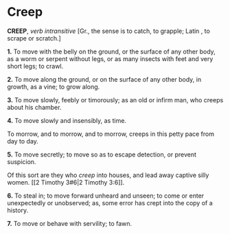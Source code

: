 # Creep

**CREEP**, _verb intransitive_ \[Gr., the sense is to catch, to grapple; Latin , to scrape or scratch.\]

**1.** To move with the belly on the ground, or the surface of any other body, as a worm or serpent without legs, or as many insects with feet and very short legs; to crawl.

**2.** To move along the ground, or on the surface of any other body, in growth, as a vine; to grow along.

**3.** To move slowly, feebly or timorously; as an old or infirm man, who creeps about his chamber.

**4.** To move slowly and insensibly, as time.

To morrow, and to morrow, and to morrow, creeps in this petty pace from day to day.

**5.** To move secretly; to move so as to escape detection, or prevent suspicion.

Of this sort are they who _creep_ into houses, and lead away captive silly women. [[2 Timothy 3#6|2 Timothy 3:6]].

**6.** To steal in; to move forward unheard and unseen; to come or enter unexpectedly or unobserved; as, some error has crept into the copy of a history.

**7.** To move or behave with servility; to fawn.